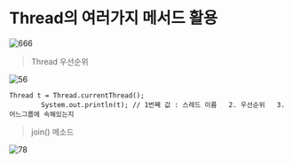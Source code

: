 
# Thread의 여러가지 메서드 활용

![666](https://user-images.githubusercontent.com/49984996/79063471-e1bb0180-7cdc-11ea-8231-3792a5af6c4c.jpg)

> Thread 우선순위

![56](https://user-images.githubusercontent.com/49984996/79063549-6017a380-7cdd-11ea-901b-4c1d8798606d.jpg)

```
Thread t = Thread.currentThread();
		System.out.println(t); // 1번째 값 : 스레드 이름   2. 우선순위   3. 어느그룹에 속해있는지
 ```

> join() 메소드

![78](https://user-images.githubusercontent.com/49984996/79063654-dc11eb80-7cdd-11ea-8720-0799dc8ee6b6.jpg)




